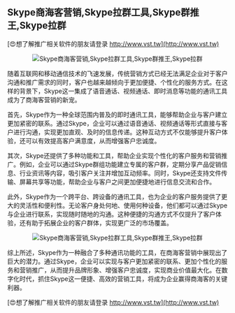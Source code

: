 ## **Skype商海客营销,Skype拉群工具,Skype群推王,Skype拉群**

[😍想了解推广相关软件的朋友请登录 http://www.vst.tw](http://www.vst.tw)

 <center><img src="https://vst.tw/MP4/tuiguang/png/2.png" alt="Skype商海客营销,Skype拉群工具,Skype群推王,Skype拉群"></center>

随着互联网和移动通信技术的飞速发展，传统营销方式已经无法满足企业对于客户沟通和推广需求的同时，客户也越来越倾向于更加便捷、个性化的服务方式。在这样的背景下，Skype这一集成了语音通话、视频通话、即时消息等功能的通讯工具成为了商海客营销的新宠。

首先，Skype作为一种全球范围内普及的即时通讯工具，能够帮助企业与客户建立更加紧密的联系。通过Skype，企业可以通过语音通话、视频通话等形式直接与客户进行沟通，实现更加直观、及时的信息传递。这种互动方式不仅能够提升客户体验，还可以有效提高客户满意度，从而增强客户忠诚度。

其次，Skype还提供了多种功能和工具，帮助企业实现个性化的客户服务和营销推广。例如，企业可以通过Skype群组功能建立专属的客户群，定期分享产品促销信息、行业资讯等内容，吸引客户关注并增加互动频率。同时，Skype还支持文件传输、屏幕共享等功能，帮助企业与客户之间更加便捷地进行信息交流和合作。

此外，Skype作为一个跨平台、跨设备的通讯工具，也为企业的客户服务提供了更大的灵活性和便利性。无论客户身处何地、使用何种设备，他们都可以通过Skype与企业进行联系，实现随时随地的沟通。这种便捷的沟通方式不仅提升了客户体验，还有助于拓展企业的客户群体，实现更广泛的市场覆盖。

 <center><img src="https://vst.tw/MP4/tuiguang/png/7.png" alt="Skype商海客营销,Skype拉群工具,Skype群推王,Skype拉群"></center>

综上所述，Skype作为一种融合了多种通讯功能的工具，在商海客营销中展现出了巨大的潜力。通过Skype，企业可以实现与客户更加紧密的联系、更加个性化的服务和营销推广，从而提升品牌形象、增强客户忠诚度，实现商业价值最大化。在数字化时代，抓住Skype这一便捷、高效的营销工具，将成为企业赢得商海客的关键利器。

[😍想了解推广相关软件的朋友请登录 http://www.vst.tw](http://www.vst.tw)



